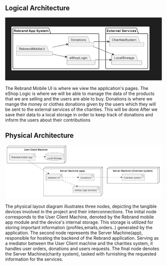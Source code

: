 ## Logical Architecture


![Logical Architecture](Images/LogicalArchitecture.png)

The Rebrand Mobile UI is where we view the application's pages. The eShop Logic is where we will be able to manage the data of the products that we are selling and the users are able to buy. Donations is where we mange the money or clothes donations given by the users which they will be sent to the external services of the charities. This will be done After we save their data to a local storage in order to keep track of donations and inform the users about their contributions

## Physical Architecture
![Physical Architecture](Images/PhysicalArchitecture.png)

The physical layout diagram illustrates three nodes, depicting the tangible devices involved in the project and their interconnections.
The initial node corresponds to the User Client Machine, denoted by the Rebrand mobile app module and the device's internal storage. This storage is utilized for storing important information (profiles,emails,orders..) generated by the application.
The second node represents the Server Machine(app), responsible for hosting the backend of the Rebrand application. Serving as a mediator between the User Client machine and the charities system, it handles user orders, donations and users requests.
The final node denotes the Server Machine(charity system), tasked with furnishing the requested information for the services. 